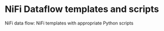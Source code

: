 # NiFi Dataflow templates and scripts
NiFi data flow: NiFi templates with appropriate Python scripts
